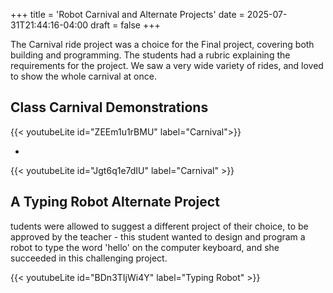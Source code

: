 +++
title = 'Robot Carnival and Alternate Projects'
date = 2025-07-31T21:44:16-04:00
draft = false
+++

The Carnival ride project was a choice for the Final project, covering
both building and programming. The students had a rubric explaining the
requirements for the project. We saw a very wide variety of rides, and
loved to show the whole carnival at once.

## Class Carnival Demonstrations



{{< youtubeLite id="ZEEm1u1rBMU" label="Carnival">}}

-

{{< youtubeLite id="Jgt6q1e7dIU" label="Carnival" >}}




## A Typing Robot Alternate Project
tudents were allowed to suggest a different project of
their choice, to be approved by the teacher - this student wanted to
design and program a robot to type the word 'hello' on the computer
keyboard, and she succeeded in this challenging project.

{{< youtubeLite id="BDn3TIjWi4Y" label="Typing Robot" >}}
